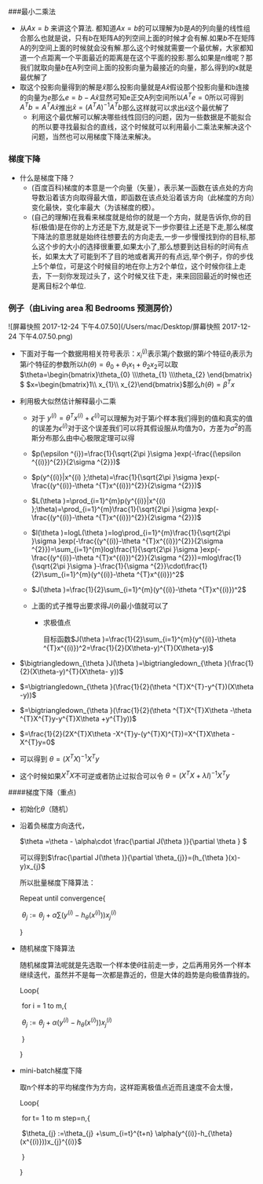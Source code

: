 ###最小二乘法

* 从$Ax=b$ 来讲这个算法. 都知道$Ax=b$的可以理解为$b$是$A$的列向量的线性组合那么也就是说，只有$b$在矩阵A的列空间上面的时候才会有解.如果$b$不在矩阵A的列空间上面的时候就会没有解.那么这个时候就需要一个最优解，大家都知道一个点距离一个平面最近的距离是在这个平面的投影.那么如果是n维呢？那我们就取向量$b$在A列空间上面的投影向量为最接近的向量，那么得到的x就是最优解了
* 取这个投影向量得到的解是$\hat{x}$那么投影向量就是$A\hat{x}$假设那个投影向量和b连接的向量为$e$那么$e=b-A\hat{x}$显然可知e正交A列空间所以$A^{T}e=0$所以可得到$A^{T}b=A^{T}A\hat{x}$推出$\hat{x}=(A^{T}A)^{-1}A^{T}b$那么这样就可以求出$\hat{x}$这个最优解了
  * 利用这个最优解可以解决哪些线性回归的问题，因为一些数据是不能拟合的所以要寻找最拟合的直线，这个时候就可以利用最小二乘法来解决这个问题，当然也可以用梯度下降法来解决。

### 梯度下降

* 什么是梯度下降？
  * (百度百科)梯度的本意是一个向量（矢量），表示某一函数在该点处的方向导数沿着该方向取得最大值，即函数在该点处沿着该方向（此梯度的方向）变化最快，变化率最大（为该梯度的模）。
  * (自己的理解)在我看来梯度就是给你的就是一个方向，就是告诉你,你的目标(极值)是在你的上方还是下方,就是说下一步你要往上还是下走,那么梯度下降法的意思就是始终往想要去的方向走去,一步一步慢慢找到你的目标,那么这个步的大小的选择很重要,如果太小了,那么想要到达目标的时间有点长，如果太大了可能到不了目的地或者离开的有点远,举个例子，你的步伐上5个单位，可是这个时候目的地在你上方2个单位，这个时候你往上走去，下一刻你发现过头了，这个时候又往下走，来来回回最近的时候也还是离目标2个单位.

### 例子（由Living area 和 Bedrooms 预测房价）

![屏幕快照 2017-12-24 下午4.07.50](/Users/mac/Desktop/屏幕快照 2017-12-24 下午4.07.50.png)

* 下面对于每一个数据用相关符号表示：$x_{i}^{(j)}​$表示第$j​$个数据的第$i​$个特征$\theta _{i}​$表示为第$i​$个特征的参数所以$h(\theta)=\theta _{0}+\theta _{1}x_{1}+\theta _{2}x_{2}​$可以取$\theta=\begin{bmatrix}\theta_{0} \\\theta_{1} \\\theta_{2} \end{bmatrix}​$ $x=\begin{bmatrix}1\\ x_{1}\\ x_{2}\end{bmatrix}​$那么$h(\theta)=\beta^{T} x​$

* 利用极大似然估计解释最小二乘

  * 对于 $y^{(i)}=\theta^{T}x^{(i)}+\epsilon^{(i)}$可以理解为对于第$i$个样本我们得到的值和真实的值的误差为$\epsilon^{(i)}$对于这个误差我们可以将其假设服从均值为0，方差为$\sigma ^{2}$的高斯分布那么由中心极限定理可以得

  * $p(\epsilon ^{i})=\frac{1}{\sqrt{2\pi }\sigma }exp(-\frac{(\epsilon ^{(i)})^{2}}{2\sigma ^{2}})$

  * $p(y^{(i)}|x^{(i) };\theta)=\frac{1}{\sqrt{2\pi }\sigma }exp(-\frac{(y^{(i)}-\theta ^{T}x^{(i)})^{2}}{2\sigma ^{2}})$

  * $L(\theta )=\prod_{i=1}^{m}p(y^{(i)}|x^{(i) };\theta)=\prod_{i=1}^{m}\frac{1}{\sqrt{2\pi }\sigma }exp(-\frac{(y^{(i)}-\theta ^{T}x^{(i)})^{2}}{2\sigma ^{2}})$

  * $l(\theta )=logL(\theta )=log\prod_{i=1}^{m}\frac{1}{\sqrt{2\pi }\sigma }exp(-\frac{(y^{(i)}-\theta ^{T}x^{(i)})^{2}}{2\sigma ^{2}})=\sum_{i=1}^{m}log\frac{1}{\sqrt{2\pi }\sigma }exp(-\frac{(y^{(i)}-\theta ^{T}x^{(i)})^{2}}{2\sigma ^{2}})=mlog\frac{1}{\sqrt{2\pi }\sigma }-\frac{1}{\sigma ^{2}}\cdot\frac{1}{2}\sum_{i=1}^{m}(y^{(i)}-\theta ^{T}x^{(i)})^2$

  * $J(\theta )=\frac{1}{2}\sum_{i=1}^{m}(y^{(i)}-\theta ^{T}x^{(i)})^2$

  * 上面的式子推导出要求得$J(\theta )$最小值就可以了

    * 求极值点

      目标函数$J(\theta )=\frac{1}{2}\sum_{i=1}^{m}(y^{(i)}-\theta ^{T}x^{(i)})^2=\frac{1}{2}(X\theta-y)^{T}(X\theta-y)$


* $\bigtriangledown_{\theta }J(\theta )=\bigtriangledown_{\theta }(\frac{1}{2}(X\theta-y)^{T}(X\theta- y))$
* $=\bigtriangledown_{\theta }(\frac{1}{2}(\theta ^{T}X^{T}-y^{T})(X\theta -y))$
* $=\bigtriangledown_{\theta }(\frac{1}{2}(\theta ^{T}X^{T}X\theta -\theta ^{T}X^{T}y-y^{T}X\theta +y^{T}y))$
* $=\frac{1}{2}(2X^{T}X\theta -X^{T}y-(y^{T}X)^{T})=X^{T}X\theta -X^{T}y=0$
* 可以得到 $\theta=(X^{T}X)^{-1}X^{T}y$
* 这个时候如果$X^{T}X$不可逆或者防止过拟合可以令 $\theta=(X^{T}X+\lambda I)^{-1}X^{T}y$

####梯度下降（重点)

* 初始化$\theta$（随机）

* 沿着负梯度方向迭代，

  $\theta =\theta - \alpha\cdot \frac{\partial J(\theta )}{\partial \theta } $

  可以得到$\frac{\partial J(\theta )}{\partial \theta_{j}}=(h_{\theta }(x)-y)x_{j}$

  所以批量梯度下降算法：

  Repeat until convergence{

  ​	$\theta_{j} :=\theta_{j} + \alpha\sum(y^{(i)}-h_{\theta}(x^{(i)}))x_{j}^{(i)}$

  }

* 随机梯度下降算法

  随机梯度算法呢就是先选取一个样本使$\theta$往前走一步，之后再用另外一个样本继续迭代，虽然并不是每一次都是靠近的，但是大体的趋势是向极值靠拢的。

  Loop{

  ​	for i = 1 to m,{	

  ​	$\theta_{j} :=\theta_{j} + \alpha(y^{(i)}-h_{\theta}(x^{(i)}))x_{j}^{(i)}$

  ​	}

  }

* mini-batch梯度下降

  取n个样本的平均梯度作为方向，这样距离极值点近而且速度不会太慢，

  Loop{

  ​	for t= 1 to m step=n,{	

  ​	$\theta_{j} :=\theta_{j} +\sum_{i=t}^{t+n} \alpha(y^{(i)}-h_{\theta}(x^{(i)}))x_{j}^{(i)}$

  ​	}

  }